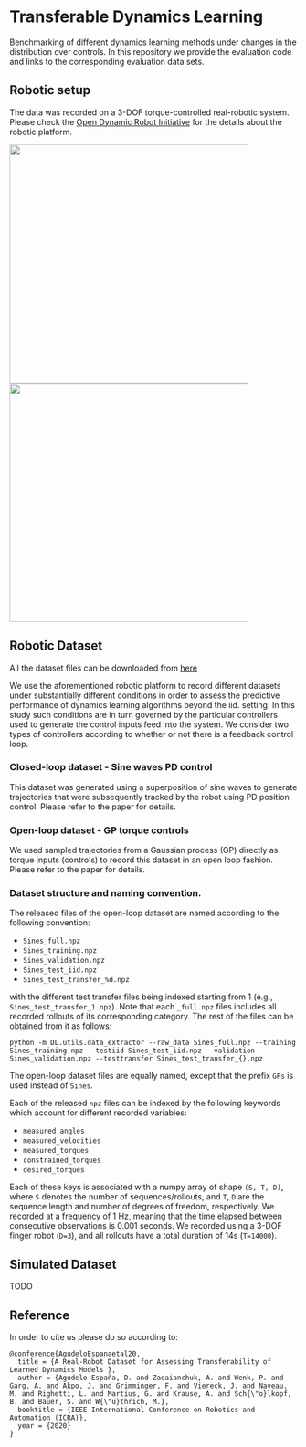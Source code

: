 # Transferable Dynamics Learning

Benchmarking of different dynamics learning methods under changes in the distribution over controls. In this repository we provide the evaluation code and links to the corresponding evaluation data sets.

## Robotic setup

The data was recorded on a 3-DOF torque-controlled real-robotic system. Please check the [Open Dynamic Robot Initiative](https://open-dynamic-robot-initiative.github.io/) for the details about the robotic platform.

<img src="https://github.com/rr-learning/transferable_dynamics_dataset/blob/master/img/16.png" width="418"/> <img src="https://github.com/rr-learning/transferable_dynamics_dataset/blob/master/img/5.png" width="418"/>

## Robotic Dataset

All the dataset files can be downloaded from [here](https://owncloud.tuebingen.mpg.de/index.php/s/3THSfyBgFrYykPc?path=%2F)

We use the aforementioned robotic platform to record different datasets under substantially different conditions in order to assess the predictive performance of dynamics learning algorithms beyond the iid. setting. In this study such conditions are in turn governed by the particular controllers used to generate the control inputs feed into the system. We consider two types of controllers according to whether or not there is a feedback control loop.

### Closed-loop dataset - Sine waves PD control

This dataset was generated using a superposition of sine waves to generate trajectories that were subsequently tracked by the robot using PD position control. Please refer to the paper for details.

### Open-loop dataset - GP torque controls

We used sampled trajectories from a Gaussian process (GP) directly as torque inputs (controls) to record this dataset in an open loop fashion. Please refer to the paper for details.

### Dataset structure and naming convention.

The released files of the open-loop dataset are named according to the following convention:
* `Sines_full.npz`
* `Sines_training.npz`
* `Sines_validation.npz`
* `Sines_test_iid.npz`
* `Sines_test_transfer_%d.npz`

with the different test transfer files being indexed starting from 1 (e.g., `Sines_test_transfer_1.npz`). Note that each `_full.npz` files includes all recorded rollouts of its corresponding category. The rest of the files can be obtained from it as follows:

```
python -m DL.utils.data_extractor --raw_data Sines_full.npz --training Sines_training.npz --testiid Sines_test_iid.npz --validation Sines_validation.npz --testtransfer Sines_test_transfer_{}.npz
```

The open-loop dataset files are equally named, except that the prefix `GPs` is used instead of `Sines`.

Each of the released `npz` files can be indexed by the following keywords which account for different recorded variables:
* `measured_angles`
* `measured_velocities`
* `measured_torques`
* `constrained_torques`
* `desired_torques`

Each of these keys is associated with a numpy array of shape `(S, T, D)`, where `S` denotes the number of sequences/rollouts, and `T`, `D` are the sequence length and number of degrees of freedom, respectively. We recorded at a frequency of 1 Hz, meaning that the time elapsed between consecutive observations is 0.001 seconds. We recorded using a 3-DOF finger robot (`D=3`), and all rollouts have a total duration of 14s (`T=14000`).

## Simulated Dataset

TODO

## Reference

In order to cite us please do so according to:
```
@conference{AgudeloEspanaetal20,
  title = {A Real-Robot Dataset for Assessing Transferability of Learned Dynamics Models },
  author = {Agudelo-España, D. and Zadaianchuk, A. and Wenk, P. and Garg, A. and Akpo, J. and Grimminger, F. and Viereck, J. and Naveau, M. and Righetti, L. and Martius, G. and Krause, A. and Sch{\"o}lkopf, B. and Bauer, S. and W{\"u}thrich, M.},
  booktitle = {IEEE International Conference on Robotics and Automation (ICRA)},
  year = {2020}
}
```
